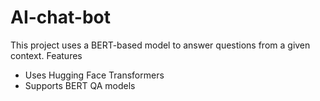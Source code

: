 # AI-chat-bot
This project uses a BERT-based model to answer questions from a given context.
Features
- Uses Hugging Face Transformers
- Supports BERT QA models 
